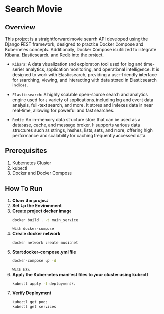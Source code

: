 # Search Movie

## Overview

This project is a straightforward movie search API developed using the Django REST framework, designed to practice Docker Compose and Kubernetes concepts. Additionally, Docker Compose is utilized to integrate Kibana, Elasticsearch, and Redis into the project.

- `Kibana`: A data visualization and exploration tool used for log and time-series analytics, application monitoring, and operational intelligence. It is designed to work with Elasticsearch, providing a user-friendly interface for searching, viewing, and interacting with data stored in Elasticsearch indices.

- `Elasticsearch`: A highly scalable open-source search and analytics engine used for a variety of applications, including log and event data analysis, full-text search, and more. It stores and indexes data in near real-time, allowing for powerful and fast searches.

- `Redis`: An in-memory data structure store that can be used as a database, cache, and message broker. It supports various data structures such as strings, hashes, lists, sets, and more, offering high performance and scalability for caching frequently accessed data.

Prerequisites
-------------
1. Kubernetes Cluster
2. kubectl
3. Docker and Docker Compose

How To Run
----------
1. **Clone the project**
2. **Set Up the Environment**
3. **Create project docker image**
    ```bash
    docker build . -t main_service
    ```
    `With docker-compose`
4. **Create docker network**
    ```bash
    docker network create musicnet 
    ```
5. **Start docker-compose.yml file**
    ```bash
    docker-compose up -d  
    ```
    `With h8s`
4. **Apply the Kubernetes manifest files to your cluster using kubectl**
    ```bash
    kubectl apply -f deployment/.
    ```
5. **Verify Deployment**
    ```bash
    kubectl get pods
    kubectl get services
    ```
    
   
